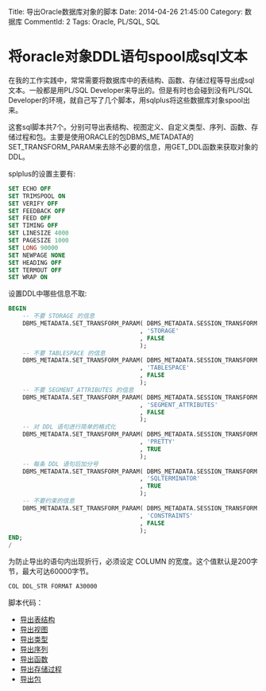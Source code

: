 Title: 导出Oracle数据库对象的脚本
Date: 2014-04-26 21:45:00
Category: 数据库
CommentId: 2
Tags: Oracle, PL/SQL, SQL


# 将oracle对象DDL语句spool成sql文本

在我的工作实践中，常常需要将数据库中的表结构、函数、存储过程等导出成sql文本。一般都是用PL/SQL Developer来导出的。但是有时也会碰到没有PL/SQL Developer的环境，就自己写了几个脚本，用sqlplus将这些数据库对象spool出来。


<!-- PELICAN_END_SUMMARY -->


这套sql脚本共7个。分别可导出表结构、视图定义、自定义类型、序列、函数、存储过程和包。主要是使用ORACLE的包DBMS_METADATA的SET_TRANSFORM_PARAM来去除不必要的信息，用GET_DDL函数来获取对象的DDL。

splplus的设置主要有:

```sql
SET ECHO OFF
SET TRIMSPOOL ON
SET VERIFY OFF
SET FEEDBACK OFF
SET FEED OFF
SET TIMING OFF
SET LINESIZE 4000
SET PAGESIZE 1000
SET LONG 90000
SET NEWPAGE NONE
SET HEADING OFF
SET TERMOUT OFF
SET WRAP ON
```

设置DDL中哪些信息不取:

```sql
BEGIN 
    -- 不要 STORAGE 的信息
    DBMS_METADATA.SET_TRANSFORM_PARAM( DBMS_METADATA.SESSION_TRANSFORM
                                     , 'STORAGE'
                                     , FALSE
                                     );
    -- 不要 TABLESPACE 的信息
    DBMS_METADATA.SET_TRANSFORM_PARAM( DBMS_METADATA.SESSION_TRANSFORM
                                     , 'TABLESPACE'
                                     , FALSE
                                     );
    -- 不要 SEGMENT_ATTRIBUTES 的信息
    DBMS_METADATA.SET_TRANSFORM_PARAM( DBMS_METADATA.SESSION_TRANSFORM
                                     , 'SEGMENT_ATTRIBUTES'
                                     , FALSE
                                     );
    -- 对 DDL 语句进行简单的格式化
    DBMS_METADATA.SET_TRANSFORM_PARAM( DBMS_METADATA.SESSION_TRANSFORM
                                     , 'PRETTY'
                                     , TRUE
                                     );  
    -- 每条 DDL 语句后加分号
    DBMS_METADATA.SET_TRANSFORM_PARAM( DBMS_METADATA.SESSION_TRANSFORM
                                     , 'SQLTERMINATOR'
                                     , TRUE
                                     );
    -- 不要约束的信息
    DBMS_METADATA.SET_TRANSFORM_PARAM( DBMS_METADATA.SESSION_TRANSFORM
                                     , 'CONSTRAINTS'
                                     , FALSE
                                     );
END;
/
```

为防止导出的语句内出现折行，必须设定 COLUMN 的宽度。这个值默认是200字节，最大可达60000字节。

```sql
COL DDL_STR FORMAT A30000
```

脚本代码：

- [导出表结构](https://github.com/paxinla/orasql/blob/master/ExportDDL4Table.sql)
- [导出视图](https://github.com/paxinla/orasql/blob/master/ExportDDL4View.sql)
- [导出类型](https://github.com/paxinla/orasql/blob/master/ExportDDL4Type.sql)
- [导出序列](https://github.com/paxinla/orasql/blob/master/ExportDDL4Sequence.sql)
- [导出函数](https://github.com/paxinla/orasql/blob/master/ExportDDL4Function.sql)
- [导出存储过程](https://github.com/paxinla/orasql/blob/master/ExportDDL4Procedure.sql)
- [导出包](https://github.com/paxinla/orasql/blob/master/ExportDDL4Package.sql)

